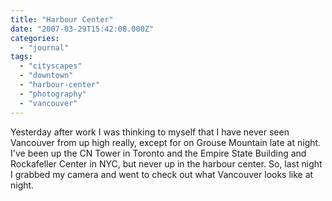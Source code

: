 ```yaml
---
title: "Harbour Center"
date: "2007-03-29T15:42:08.000Z"
categories: 
  - "journal"
tags: 
  - "cityscapes"
  - "downtown"
  - "harbour-center"
  - "photography"
  - "vancouver"
---
```


Yesterday after work I was thinking to myself that I have never seen Vancouver from up high really, except for on Grouse Mountain late at night. I've been up the CN Tower in Toronto and the Empire State Building and Rockafeller Center in NYC, but never up in the harbour center. So, last night I grabbed my camera and went to check out what Vancouver looks like at night.
